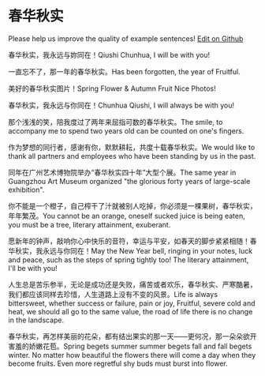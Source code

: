 # 春华秋实

Please help us improve the quality of example sentences! [Edit on Github](https://github.com/jiyushe/jiyu-example-sentence-source/blob/main/chinese/chunhuaqiushi.md)

<p><span class="chinese">春华秋实，我永远与妳同在！</span><span class="english">Qiushi Chunhua, I will be with you!</span></p>

<p><span class="chinese">一直忘不了，那一年的春华秋实。</span><span class="english">Has been forgotten, the year of Fruitful.</span></p>

<p><span class="chinese">美好的春华秋实图片！</span><span class="english">Spring Flower & Autumn Fruit Nice Photos!</span></p>

<p><span class="chinese">春华秋实，我永远与你同在！</span><span class="english">Chunhua Qiushi, I will always be with you!</span></p>

<p><span class="chinese">那个浅浅的笑，陪我度过了两年来屈指可数的春华秋实。</span><span class="english">The smile, to accompany me to spend two years old can be counted on one's fingers.</span></p>

<p><span class="chinese">作为梦想的同行者，感谢有你，默默耕耘，共度十载春华秋实。</span><span class="english">We would like to thank all partners and employees who have been standing by us in the past.</span></p>

<p><span class="chinese">同年在广州艺术博物院举办“春华秋实四十年”大型个展。</span><span class="english">The same year in Guangzhou Art Museum organized "the glorious forty years of large-scale exhibition".</span></p>

<p><span class="chinese">你不能是一个橙子，自己榨干了汁就被别人吃掉，你必须是一棵果树，春华秋实，年年繁茂。</span><span class="english">You cannot be an orange, oneself sucked juice is being eaten, you must be a tree, literary attainment, exuberant.</span></p>

<p><span class="chinese">愿新年的钟声，敲响你心中快乐的音符，幸运与平安，如春天的脚步紧紧相随！春华秋实，我永远与你同在！</span><span class="english">May the New Year bell, ringing in your notes, luck and peace, such as the steps of spring tightly too! The literary attainment, I'll be with you!</span></p>

<p><span class="chinese">人生总是苦乐参半，无论是成功还是失败，痛苦或者欢乐，春华秋实、严寒酷暑，我们都应该同样去珍惜，人生道路上没有不变的风景。</span><span class="english">Life is always bittersweet, whether success or failure, pain or joy, Fruitful, severe cold and heat, we should all go to the same value, the road of life there is no change in the landscape.</span></p>

<p><span class="chinese">春华秋实，再怎样美丽的花朵，都有结出果实的那一天——更何况，那一朵朵欲开害羞的娇嫩花苞。</span><span class="english">Spring begets summer summer begets fall and fall begets winter. No matter how beautiful the flowers there will come a day when they become fruits. Even more regretful shy buds must burst into flower.</span></p>

